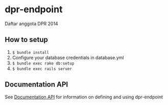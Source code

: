 # dpr-endpoint

Daftar anggota DPR 2014

## How to setup

1. `$ bundle install`
2. Configure your database credentials in database.yml
2. `$ bundle exec rake db:setup`
3. `$ bundle exec rails server`

## Documentation API
See [Documentation API](http://docs.anggotadpr2014.apiary.io/) for information on defining and using dpr-endpoint